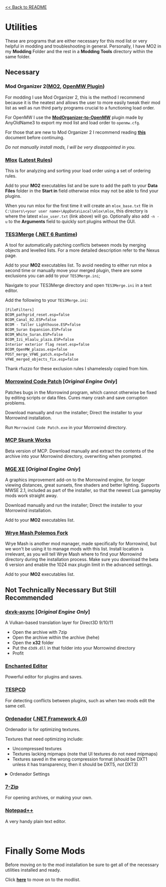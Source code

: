 [<< Back to README](README.md)

# Utilities

These are programs that are either necessary for this mod list or very helpful in modding and troubleshooting in general. Personally, I have MO2 in my **Modding** Folder and the rest in a **Modding Tools** directory within the same folder.

## Necessary

### Mod Organizer 2([MO2](https://www.nexusmods.com/skyrimspecialedition/mods/6194?tab=files), [OpenMW Plugin](https://www.nexusmods.com/morrowind/mods/45642?tab=files))
For modding I use Mod Organizer 2, this is the method I recommend because it is the neatest and allows the user to more easily tweak their mod list as well as run third party programs crucial to a functioning load order. 

For OpenMW I use the [**ModOrganizer-to-OpenMW**](https://www.nexusmods.com/morrowind/mods/45642*) plugin made by AnyOldName3 to export my mod list and load order to `openmw.cfg`. 

For those that are new to Mod Organizer 2 I recommend reading [**this**](moddingBasics.md) document before continuing.

*Do not manually install mods, I will be very disappointed in you.*

### [Mlox](https://github.com/rfuzzo/mlox) ([Latest Rules](https://github.com/DanaePlays/mlox-rules/tree/main))
This is for analyzing and sorting your load order using a set of ordering rules.

Add to your **MO2** executables list and be sure to add the path to your **Data Files** folder in the **Start in** field otherwise mlox may not be able to find your plugins. 

When you run mlox for the first time it will create an `mlox_base.txt` file in `C:\Users\<your user name>\AppData\Local\mlox\mlox`, this directory is where the latest `mlox_user.txt` (link above) will go. Optionally also add `-n -u` to the **Arguments** field to quickly sort plugins without the GUI.

### [TES3Merge](https://www.nexusmods.com/morrowind/mods/46870) ([.NET 6 Runtime](https://dotnet.microsoft.com/en-us/download))
A tool for automatically patching conflicts between mods by merging objects and levelled lists. For a more detailed description refer to the Nexus page.

Add to your **MO2** executables list. To avoid needing to either run mlox a second time or manually move your merged plugin, there are some exclusions you can add to your `TES3Merge.ini`; 

Navigate to your TES3Merge directory and open `TES3Merge.ini` in a text editor.

Add the following to your `TES3Merge.ini`:
```
[FileFilters]
BCOM_pathgrid_reset.esp=false
BCOM_Canal_02.ESP=false
BCOM - Taller Lighthouse.ESP=false
BCOM_Suran Expansion.ESP=false
BCOM_White_Suran.ESP=false
BCOM_Izi_Hlaalu_plaza.ESP=false
Interior exterior flag reset.esp=false
BCOM_OpenMW_plazas.esp=false
POST_merge_VFWE_patch.esp=false
VFWE_merged_objects_fix.esp=false
```

Thank rfuzzo for these exclusion rules I shamelessly copied from him.

### [Morrowind Code Patch](https://www.nexusmods.com/morrowind/mods/19510) **[*Original Engine Only*]**
Patches bugs in the Morrowind program, which cannot otherwise be fixed by editing scripts or data files. Cures many crash and save corruption problems.

Download manually and run the installer; Direct the installer to your Morrowind installation.

Run `Morrowind Code Patch.exe` in your Morrowind directory.

### [MCP Skunk Works](https://www.nexusmods.com/morrowind/mods/26348)
Beta version of MCP. Download manually and extract the contents of the archive into your Morrowind directory, overwriting when prompted.

### [MGE XE](https://www.nexusmods.com/morrowind/mods/41102) **[*Original Engine Only*]**
A graphics improvement add-on to the Morrowind engine, for longer viewing distances, great sunsets, fine shaders and better lighting. Supports MWSE 2.1, included as part of the installer, so that the newest Lua gameplay mods work straight away.

Download manually and run the installer; Direct the installer to your Morrowind installation.

Add to your **MO2** executables list.

### [Wrye Mash Polemos Fork](https://www.nexusmods.com/morrowind/mods/45439) 
Wrye Mash is another mod manager, made specifically for Morrowind, but we won't be using it to manage mods with this list. Install location is irrelevant, as you will tell Wrye Mash where to find your Morrowind directory during the installation process. Make sure you download the beta 6 version and enable the 1024 max plugin limit in the advanced settings.

Add to your **MO2** executables list.

## Not Technically Necessary But Still Recommended

### [dxvk-async](https://github.com/Sporif/dxvk-async/releases/download/1.10.1/dxvk-async-1.10.1.tar.gz) **[*Original Engine Only*]**
A Vulkan-based translation layer for Direct3D 9/10/11

- Open the archive with 7zip
- Open the archive within the archive (hehe)
- Open the **x32** folder
- Put the `d3d9.dll` in that folder into your Morrowind directory
- Profit

### [Enchanted Editor](https://mw.modhistory.com/download-95-1662)
Powerful editor for plugins and saves.

### [TESPCD](https://mw.modhistory.com/download-95-5283)
For detecting conflicts between plugins, such as when two mods edit the same cell.

### [Ordenador](https://www.nexusmods.com/newvegas/mods/46074?tab=description) ([.NET Framework 4.0](http://www.microsoft.com/download/en/details.aspx?id=17718))
Ordenador is for optimizing textures. 

Textures that need optimizing include:
- Uncompressed textures
- Textures lacking mipmaps (note that UI textures do not need mipmaps)
- Textures saved in the wrong compression format (should be DXT1 unless it has transparency, then it should be DXT5, *not* DXT3)

<details> <summary>Ordenador Settings</summary>

> ![ordenadorsettings](images/ordenadorSettings.png)

</details>

### [7-Zip](https://www.7-zip.org/)
For opening archives, or making your own.

### [Notepad++](https://notepad-plus-plus.org/downloads/v7.9.5/)
A very handy plain text editor.

<br>

# Finally Some Mods

Before moving on to the mod installation be sure to get all of the necessary utilities installed and ready.

Click [**here**](modlist.md) to move on to the modlist.

<!--
for the full 300+ mod modlist.

Click [**here**](modlistbareminimum.md) for just the necessities.


# Before We Start... Again


-->
